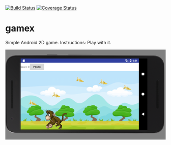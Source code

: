 [![Build Status](https://travis-ci.org/montao/jamie-monkey-2d.svg?branch=master)](https://travis-ci.org/montao/jamie-monkey-2d) [![Coverage Status](https://coveralls.io/repos/github/montao/jamie-monkey-2d/badge.svg?branch=master)](https://coveralls.io/github/montao/jamie-monkey-2d?branch=master)

# gamex
Simple Android 2D game. Instructions: Play with it. 

![](https://raw.githubusercontent.com/montao/jamie-monkey-2d/master/jamie2d-Untitled.png)
